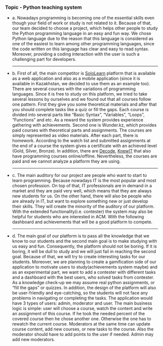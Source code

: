 ### Topic - Python teaching system
+ a.
    Nowadays programming is becoming one of the essential skills even though your field of
    work or study is not related to it. Because of that, our team decided to choose a project, which
    helps other people to study the Python programming language in an easy and fun way. We chose
    Python language due to the reason that this language is considered as one of the easiest to learn
    among other programming languages, since the code written on this language has clear and easy
    to read syntax. Moreover, providing a coding interaction with the user is such a challenging part
    for developers.
    
    ---
    
+ b.
    First of all, the main competitor is [SoloLearn](https://www.sololearn.com/ "Sololearn")
    platform that is available as a web application and also as a mobile application (since it is available
    in Kazakhstan, we decided to use them as an example too). There are several courses with the
    variations of programming languages. Since it is free to study on this platform, we tried to take
    several lessons by ourselves and we found out that all courses follow one pattern. First they give
    you some theoretical materials and after that you should complete tasks like a quiz or fill the gaps.
    Each course is divided into several parts like “Basic Syntax”, “Variables”, “Loops”, “Functions”
    and etc. As a reward the system provides experience gathering with achievements.
    Second one is Wunder.kz, which provides paid courses with theoretical parts and
    assignments. The courses are simply represented as video materials. After each part, there is
    homework. According to the watch list and submitted assignments at the end of a course the system
    gives a certificate with an achieved level (Gold, Silver, Bronze).
    In addition, there are [Decode](https://decode.kz/ "Курсы по программированию"), [KnewIT](https://knewit.kz/ "школа программирования в Алматы") that also have programming       courses online/offline. Nevertheless, the courses are paid and we cannot analyze a platform they are using.

    --- 

+ c.
    The main auditory for our project are people who want to start to learn programming.
    Because nowadays IT is the most popular and most chosen profession. On top of that, IT
    professionals are in demand in a market and they are paid very well, which means that they are
    always new students for us. On the other hand, there will also be people who are already in IT, but
    want to explore something new or just develop their skills. They will create the minority of the
    auditory of our platform.
    With the extended functionality(i.e. contester) the system may also be helpful for students
    who are interested in ACM. With the following dashboard and achievements that will be a good
    platform to compete.
    
    ---
    
+ d.
    The main goal of our platform is to pass all the knowledge that we know to our students
    and the second main goal is to make studying with us easy and fun. Consequently, the platform
    should not be boring. If it is boring, it will be dull to study and we will just fail in reaching the
    second goal. Because of that, we will try to create interesting tasks for our students. Moreover, we
    are planning to create a gamification side of our application to motivate users to study(achievements system maybe) 
    and as an experimental part, we want to add a contester with
    different tasks and a dashboard with the best users, who solved tasks from contester. As a
    knowledge check-up we may assume real python assignments, or “fill the gaps” or quizzes. In
    addition, the design of the platform will also be user-friendly and eye-catching, so the students
    will not face any problems in navigating or completing the tasks.
    The application would have 3 types of users: admin, moderator and user. The main business
    logic is simple: user will choose a course, watch the content and write an assignment of this course.
    If he took the needed percent of the covered course then he chose another one. Otherwise the one
    has to rewatch the current course. Moderators at the same time can update course content, add new
    courses, or new tasks to the course. Also the moderator should have to add points to the user if
    needed. Admin may add new moderators.

